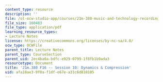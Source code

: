 ```yaml
---
content_type: resource
description: ''
file: /ol-ocw-studio-app/courses/21m-380-music-and-technology-recording-techniques-and-audio-production-fall-2016/afa18ae39f0af1dfe67ea31c6d810105_MIT21M_380F16_ses10_note.pdf
file_size: 160483
file_type: application/pdf
learning_resource_types:
- Lecture Notes
license: https://creativecommons.org/licenses/by-nc-sa/4.0/
ocw_type: OCWFile
parent_title: Lecture Notes
parent_type: CourseSection
parent_uid: 2ec4ba6a-bdfc-e929-0799-1f8fb1b9ada3
resourcetype: Document
title: '21m.380 F16 -- Session 10: Dynamics & Compression'
uid: afa18ae3-9f0a-f1df-e67e-a31c6d810105
---
```

